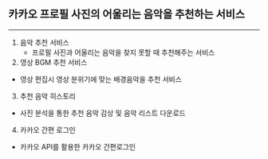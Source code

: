 ## 카카오 프로필 사진의 어울리는 음악을 추천하는 서비스

---

1. 음악 추천 서비스
   - 프로필 사진과 어울리는 음악을 찾지 못할 때 추천해주는 서비스
2.  영상 BGM 추천 서비스
   - 영상 편집시 영상 분위기에 맞는 배경음악을 추천 서비스

3.  추천 음악 히스토리
   - 사진 분석을 통한 추천 음악 감상 및 음악 리스트 다운로드
4.  카카오 간편 로그인
   - 카카오 API를 활용한 카카오 간편로그인